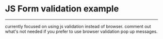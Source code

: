 # JS Form validation example
---
currently focused on using js validation instead of browser. comment out what's not needed if you prefer to use browser validation pop up messages.

